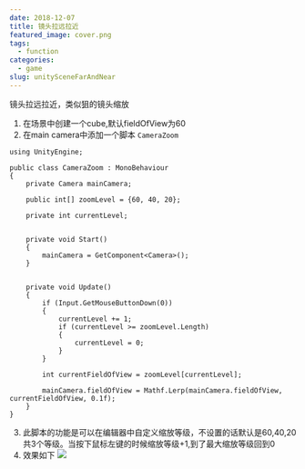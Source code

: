 ```yaml
---
date: 2018-12-07
title: 镜头拉远拉近
featured_image: cover.png
tags: 
  - function
categories: 
  - game
slug: unitySceneFarAndNear
---
```

镜头拉远拉近，类似狙的镜头缩放
<!-- more -->



1. 在场景中创建一个cube,默认fieldOfView为60
2. 在main camera中添加一个脚本 `CameraZoom`

```
using UnityEngine;

public class CameraZoom : MonoBehaviour
{
    private Camera mainCamera;

    public int[] zoomLevel = {60, 40, 20};

    private int currentLevel;


    private void Start()
    {
        mainCamera = GetComponent<Camera>();
    }


    private void Update()
    {
        if (Input.GetMouseButtonDown(0))
        {
            currentLevel += 1;
            if (currentLevel >= zoomLevel.Length)
            {
                currentLevel = 0;
            }
        }

        int currentFieldOfView = zoomLevel[currentLevel];

        mainCamera.fieldOfView = Mathf.Lerp(mainCamera.fieldOfView, currentFieldOfView, 0.1f);
    }
}
```

3. 此脚本的功能是可以在编辑器中自定义缩放等级，不设置的话默认是60,40,20共3个等级。当按下鼠标左键的时候缩放等级+1,到了最大缩放等级回到0
4. 效果如下
![](https://image.xiaomo.info/unity3d/camera/cameraFieldOfView.gif)
